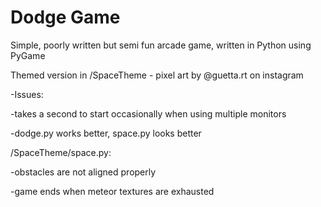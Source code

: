 # Dodge Game

Simple, poorly written but semi fun arcade game, written in Python using PyGame


Themed version in /SpaceTheme - pixel art by @guetta.rt on instagram



-Issues:

-takes a second to start occasionally when using multiple monitors
 
 -dodge.py works better, space.py looks better
    


/SpaceTheme/space.py:
    
   -obstacles are not aligned properly
    
   -game ends when meteor textures are exhausted

  
        
